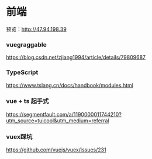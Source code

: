 # 前端

预览：http://47.94.198.39

### vuegraggable

https://blog.csdn.net/zjiang1994/article/details/79809687

### TypeScript

https://www.tslang.cn/docs/handbook/modules.html

### vue + ts 起手式

https://segmentfault.com/a/1190000011744210?utm_source=tuicool&utm_medium=referral

### vuex踩坑

https://github.com/vuejs/vuex/issues/231